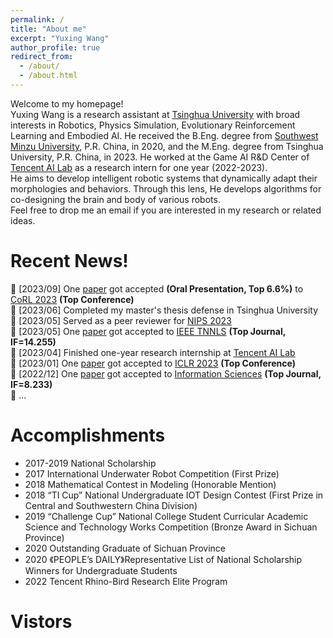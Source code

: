 ```yaml
---
permalink: /
title: "About me"
excerpt: "Yuxing Wang"
author_profile: true
redirect_from: 
  - /about/
  - /about.html
---
```

Welcome to my homepage!<br />
Yuxing Wang is a research assistant at [Tsinghua University](https://www.tsinghua.edu.cn/)  with broad interests in Robotics, Physics Simulation, Evolutionary Reinforcement Learning and Embodied AI. He received the B.Eng. degree from [Southwest Minzu University](https://www.swun.edu.cn/), P.R. China, in 2020, and the M.Eng. degree from Tsinghua University, P.R. China, in 2023. He worked at the Game AI R&D Center of [Tencent AI Lab](https://ai.tencent.com/ailab/) as a research intern for one year (2022-2023).<br />
He aims to develop intelligent robotic systems that dynamically adapt their morphologies and behaviors. Through this lens, He develops algorithms for co-designing the brain and body of various robots.<br />
Feel free to drop me an email if you are interested in my research or related ideas.

Recent News!
======
&#x1F4E3; [2023/09] One [paper](https://openreview.net/forum?id=E2vL12SwO1) got accepted **(Oral Presentation, Top 6.6%)** to [CoRL 2023](https://www.corl2023.org/) **(Top Conference)**<br /> 
&#x1F4E3; [2023/06] Completed my master's thesis defense in Tsinghua University<br /> 
&#x1F4E3; [2023/05] Served as a peer reviewer for [NIPS 2023](https://nips.cc/Conferences/2023/Board)<br />
&#x1F4E3; [2023/05] One [paper](https://ieeexplore.ieee.org/abstract/document/10145851) got accepted to [IEEE TNNLS](https://ieeexplore.ieee.org/xpl/RecentIssue.jsp?punumber=5962385) **(Top Journal, IF=14.255)**<br /> 
&#x1F4E3; [2023/04] Finished one-year research internship at [Tencent AI Lab](https://ai.tencent.com/ailab/)<br />
&#x1F4E3; [2023/01] One [paper](https://iclr.cc/virtual/2023/poster/10693) got accepted to [ICLR 2023](https://iclr.cc/Conferences/2023) **(Top Conference)**<br />
&#x1F4E3; [2022/12] One [paper](https://www.sciencedirect.com/science/article/abs/pii/S0020025522012658) got accepted to [Information Sciences](https://www.sciencedirect.com/journal/information-sciences) **(Top Journal, IF=8.233)**<br />
&#x1F4E3; ...
 
Accomplish­ments
======
* 2017-2019 National Scholarship
* 2017 International Underwater Robot Competition (First Prize)
* 2018 Mathematical Contest in Modeling (Honorable Mention)
* 2018 “TI Cup” National Undergraduate IOT Design Contest (First Prize in Central and Southwestern China Division)
* 2019 “Challenge Cup” National College Student Curricular Academic Science and Technology Works Competition (Bronze Award in Sichuan Province)
* 2020 Outstanding Graduate of Sichuan Province
* 2020 《PEOPLE’s DAILY》Representative List of National Scholarship Winners for Undergraduate Students
* 2022 Tencent Rhino-Bird Research Elite Program

Vistors
======
<script type="text/javascript" src="//rf.revolvermaps.com/0/0/1.js?i=5la4vnho5tp&amp;s=206&amp;m=0&amp;v=true&amp;r=false&amp;b=000000&amp;n=false&amp;c=ff0000" async="async"></script>